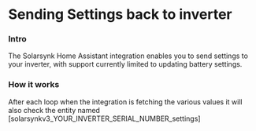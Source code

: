 # Sending Settings back to inverter

### Intro
The Solarsynk Home Assistant integration enables you to send settings to your inverter, with support currently limited to updating battery settings.

### How it works
After each loop when the integration is fetching the various values it will also check the entity named [solarsynkv3_YOUR_INVERTER_SERIAL_NUMBER_settings] 


